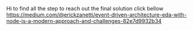 Hi to find all the step to reach out the final solution 
click bellow 
https://medium.com/@erickzanetti/event-driven-architecture-eda-with-node-js-a-modern-approach-and-challenges-82e7d9932b34
